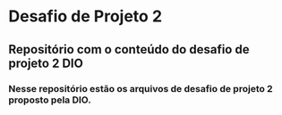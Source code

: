 # Desafio de Projeto 2

## Repositório com o conteúdo do desafio de projeto 2 DIO

### Nesse repositório estão os arquivos de desafio de projeto 2 proposto pela DIO. 
